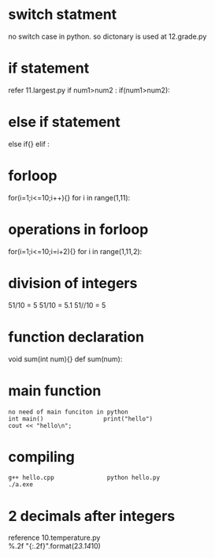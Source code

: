 # switch statment
 no switch case in python. so dictonary is used at 12.grade.py 
# if statement
refer 11.largest.py    if num1>num2 :       if(num1>num2):
# else if statement
else if{}                   elif :  
# forloop
for(i=1;i<=10;i++){}        for i in range(1,11):
# operations in forloop
for(i=1;i<=10;i=i+2){}      for i in range(1,11,2):
# division of integers
51/10 = 5                   51/10 = 5.1       51//10 = 5
# function declaration
void sum(int num){}         def sum(num):
# main function 
    no need of main funciton in python
    int main()                 print("hello")
    cout << "hello\n";
# compiling 
    g++ hello.cpp               python hello.py
    ./a.exe
# 2 decimals after integers 
reference 10.temperature.py <br>
    %.2f                        "{:.2f}".format(2*3.14*10) 